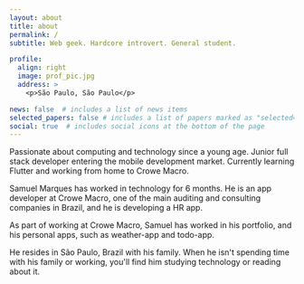 ```yaml
---
layout: about
title: about
permalink: /
subtitle: Web geek. Hardcore introvert. General student. 

profile:
  align: right
  image: prof_pic.jpg
  address: >
    <p>São Paulo, São Paulo</p>

news: false  # includes a list of news items
selected_papers: false # includes a list of papers marked as "selected={true}"
social: true  # includes social icons at the bottom of the page
---
```


Passionate about computing and technology since a young age. Junior full stack developer entering the mobile development market. Currently learning Flutter and working from home to Crowe Macro.  

Samuel Marques has worked in technology for 6 months. He is an app developer at Crowe Macro, one of the main auditing and consulting companies in Brazil, and he is developing a HR app.

As part of working at Crowe Macro, Samuel has worked in his portfolio, and his personal apps, such as weather-app and todo-app.

He resides in São Paulo, Brazil with his family. When he isn't spending time with his family or working, you'll find him studying technology or reading about it.
